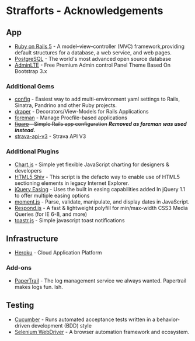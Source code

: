 # Strafforts - Acknowledgements

## App

- [Ruby on Rails 5][Ruby on Rails] - A model–view–controller (MVC) framework,providing default structures for a database, a web service, and web pages.
- [PostgreSQL][PostgreSQL] - The world's most advanced open source database
- [AdminLTE][AdminLTE] - Free Premium Admin control Panel Theme Based On Bootstrap 3.x

### Additional Gems

- [config](https://github.com/railsconfig/config) - Easiest way to add multi-environment yaml settings to Rails, Sinatra, Pandrino and other Ruby projects.
- [draper](https://github.com/drapergem/draper) -  Decorators/View-Models for Rails Applications
- [foreman](https://github.com/ddollar/foreman) - Manage Procfile-based applications
- ~~[figaro](https://github.com/laserlemon/figaro) - Simple Rails app configuration~~ ***Removed as foreman was used instead.***
- [strava-api-v3](https://github.com/jaredholdcroft/strava-api-v3) - Strava API V3



### Additional Plugins

- [Chart.js](http://www.chartjs.org/) - Simple yet flexible JavaScript charting for designers & developers
- [HTML5 Shiv](https://github.com/aFarkas/html5shiv) - This script is the defacto way to enable use of HTML5 sectioning elements in legacy Internet Explorer.
- [jQuery Easing](http://gsgd.co.uk/sandbox/jquery/easing/) -  Uses the built in easing capabilities added In jQuery 1.1 to offer multiple easing options
- [moment.js](http://momentjs.com/) - Parse, validate, manipulate, and display dates in JavaScript.
- [Respond.js](https://github.com/scottjehl/Respond) - A fast & lightweight polyfill for min/max-width CSS3 Media Queries (for IE 6-8, and more)
- [toastr.js](https://github.com/CodeSeven/toastr) - Simple javascript toast notifications

## Infrastructure

- [Heroku][Heroku] - Cloud Application Platform

### Add-ons

- [PaperTrail](https://papertrailapp.com) - The log management service we always wanted. Papertrail makes logs fun. Ish.

## Testing

- [Cucumber](https://cucumber.io/) - Runs automated acceptance tests written in a behavior-driven development (BDD) style
- [Selenium WebDriver](https://github.com/SeleniumHQ/selenium) - A browser automation framework and ecosystem.

[Ruby on Rails]: http://rubyonrails.org/
[PostgreSQL]: https://www.postgresql.org/
[AdminLTE]: https://github.com/almasaeed2010/AdminLTE
[Heroku]: https://www.heroku.com/
